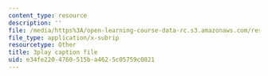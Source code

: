 ```yaml
---
content_type: resource
description: ''
file: /media/https%3A/open-learning-course-data-rc.s3.amazonaws.com/res-6-012-introduction-to-probability-spring-2018/e34fe2204760515ba4625c05759c0821_GDJFLfmyb20.vtt
file_type: application/x-subrip
resourcetype: Other
title: 3play caption file
uid: e34fe220-4760-515b-a462-5c05759c0821
---
```

